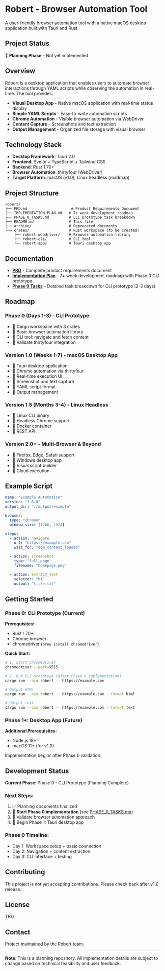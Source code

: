 # Robert - Browser Automation Tool

A user-friendly browser automation tool with a native macOS desktop application built with Tauri and Rust.

## Project Status

🚧 **Planning Phase** - Not yet implemented

## Overview

Robert is a desktop application that enables users to automate browser interactions through YAML scripts while observing the automation in real-time. The tool provides:

- **Visual Desktop App** - Native macOS application with real-time status display
- **Simple YAML Scripts** - Easy-to-write automation scripts
- **Chrome Automation** - Visible browser automation via WebDriver
- **Content Capture** - Screenshots and text extraction
- **Output Management** - Organized file storage with visual browser

## Technology Stack

- **Desktop Framework**: Tauri 2.0
- **Frontend**: Svelte + TypeScript + Tailwind CSS
- **Backend**: Rust 1.70+
- **Browser Automation**: thirtyfour (WebDriver)
- **Target Platform**: macOS (v1.0), Linux headless (roadmap)

## Project Structure

```
robert/
├── PRD.md                    # Product Requirements Document
├── IMPLEMENTATION_PLAN.md   # 7+ week development roadmap
├── PHASE_0_TASKS.md         # CLI prototype task breakdown
├── README.md                # This file
├── archive/                 # Deprecated documents
└── crates/                  # Rust workspace (to be created)
    ├── robert-webdriver/    # Browser automation library
    ├── robert-cli/          # CLI tool
    └── robert-app/          # Tauri desktop app
```

## Documentation

- **[PRD](PRD.md)** - Complete product requirements document
- **[Implementation Plan](IMPLEMENTATION_PLAN.md)** - 7+ week development roadmap with Phase 0 CLI prototype
- **[Phase 0 Tasks](PHASE_0_TASKS.md)** - Detailed task breakdown for CLI prototype (2-3 days)

## Roadmap

### Phase 0 (Days 1-3) - CLI Prototype
- 🚧 Cargo workspace with 3 crates
- 🚧 Basic browser automation library
- 🚧 CLI tool: navigate and fetch content
- 🚧 Validate thirtyfour integration

### Version 1.0 (Weeks 1-7) - macOS Desktop App
- 🔄 Tauri desktop application
- 🔄 Chrome automation via thirtyfour
- 🔄 Real-time execution UI
- 🔄 Screenshot and text capture
- 🔄 YAML script format
- 🔄 Output management

### Version 1.5 (Months 3-4) - Linux Headless
- 🔄 Linux CLI binary
- 🔄 Headless Chrome support
- 🔄 Docker container
- 🔄 REST API

### Version 2.0+ - Multi-Browser & Beyond
- 🔄 Firefox, Edge, Safari support
- 🔄 Windows desktop app
- 🔄 Visual script builder
- 🔄 Cloud execution

## Example Script

```yaml
name: "Example Automation"
version: "1.0.0"
output_dir: "./output/example"

browser:
  type: "chrome"
  window_size: [1280, 1024]

steps:
  - action: navigate
    url: "https://example.com"
    wait_for: "dom_content_loaded"

  - action: screenshot
    type: "full_page"
    filename: "homepage.png"

  - action: extract_text
    selector: "h1"
    output: "title.txt"
```

## Getting Started

### Phase 0: CLI Prototype (Current)

**Prerequisites:**
- Rust 1.70+
- Chrome browser
- chromedriver (`brew install chromedriver`)

**Quick Start:**
```bash
# 1. Start chromedriver
chromedriver --port=9515

# 2. Run CLI prototype (after Phase 0 implementation)
cargo run --bin robert -- https://example.com

# Output HTML
cargo run --bin robert -- https://example.com --format html

# Output text
cargo run --bin robert -- https://example.com --format text
```

### Phase 1+: Desktop App (Future)

**Additional Prerequisites:**
- Node.js 18+
- macOS 11+ (for v1.0)

Implementation begins after Phase 0 validation.

## Development Status

**Current Phase**: Phase 0 - CLI Prototype (Planning Complete)

### Next Steps:
1. ✅ Planning documents finalized
2. 🚧 **Start Phase 0 implementation** (see [PHASE_0_TASKS.md](PHASE_0_TASKS.md))
3. 🔄 Validate browser automation approach
4. 🔄 Begin Phase 1: Tauri desktop app

### Phase 0 Timeline:
- Day 1: Workspace setup + basic connection
- Day 2: Navigation + content extraction
- Day 3: CLI interface + testing

## Contributing

This project is not yet accepting contributions. Please check back after v1.0 release.

## License

TBD

## Contact

Project maintained by the Robert team.

---

**Note**: This is a planning repository. All implementation details are subject to change based on technical feasibility and user feedback.

